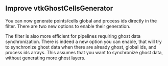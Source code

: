 ## Improve vtkGhostCellsGenerator

You can now generate points/cells global and process ids directly in the filter.
There are two new options to enable their generation.

The filter is also more efficient for pipelines requiring ghost data
synchronization. There is indeed a new option you can enable, that will try to
synchronize ghost data when there are already ghost, global ids, and process
ids arrays. This assumes that you want to synchronize ghost data, without
generating more ghost layers.
